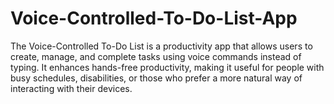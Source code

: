 # Voice-Controlled-To-Do-List-App
The Voice-Controlled To-Do List is a productivity app that allows users to create, manage, and complete tasks using voice commands instead of typing. It enhances hands-free productivity, making it useful for people with busy schedules, disabilities, or those who prefer a more natural way of interacting with their devices.
